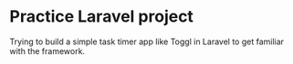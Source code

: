 # Practice Laravel project

Trying to build a simple task timer app like Toggl in Laravel to get familiar with the framework.
